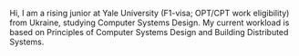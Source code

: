 Hi, I am a rising junior at Yale University (F1-visa; OPT/CPT work eligibility) from Ukraine, studying Computer Systems Design. My current workload is based on Principles of Computer Systems Design and Building Distributed Systems.

<img src="https://komarev.com/ghpvc/?username=anton-mel&style=flat-square&color=blue" alt=""/></img>

